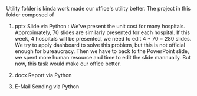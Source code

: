 Utility folder is kinda work made our office's utility better. 
The project in this folder composed of

  1. pptx Slide via Python : 
  We've present the unit cost for many hospitals. Approximately, 70 slides are similarly presented for each hospital. 
  If this week, 4 hospitals will be presented, we need to edit 4 * 70 = 280 slides. We try to apply dashboard to solve this problem,
  but this is not official enough for bureaucracy. Then we have to back to the PowerPoint slide, we spent more human resource 
  and time to edit the slide mannually. But now, this task would make our office better.
        
  2. docx Report via Python
  
  4. E-Mail Sending via Python
